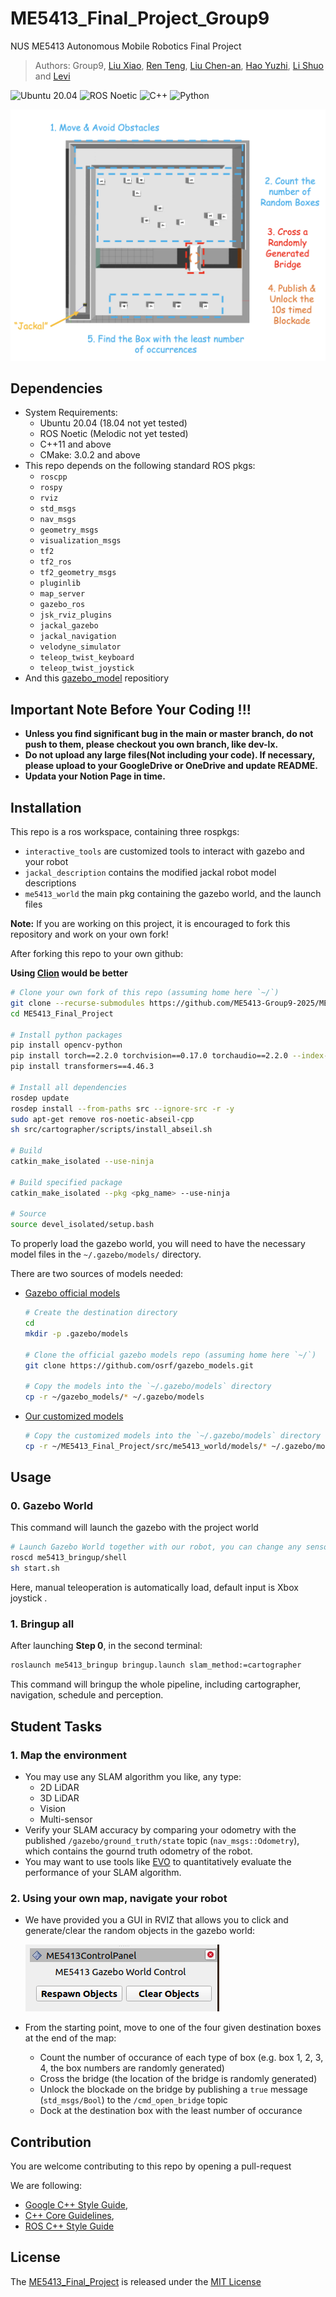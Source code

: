 # ME5413_Final_Project_Group9

NUS ME5413 Autonomous Mobile Robotics Final Project

> Authors: Group9, [Liu Xiao](https://github.com/llliuxiao), [Ren Teng](https://github.com/1425T), [Liu Chen-an](https://github.com/songs-for-you), [Hao Yuzhi](https://github.com/carveshadow), [Li Shuo](https://github.com/YokeLiLee) and [Levi](https://github.com/RicardoCDUT)  

![Ubuntu 20.04](https://img.shields.io/badge/OS-Ubuntu_20.04-informational?style=flat&logo=ubuntu&logoColor=white&color=2bbc8a)
![ROS Noetic](https://img.shields.io/badge/Tools-ROS_Noetic-informational?style=flat&logo=ROS&logoColor=white&color=2bbc8a)
![C++](https://img.shields.io/badge/Code-C++-informational?style=flat&logo=c%2B%2B&logoColor=white&color=2bbc8a)
![Python](https://img.shields.io/badge/Code-Python-informational?style=flat&logo=Python&logoColor=white&color=2bbc8a)

![cover_image](media/gz_world.png)

## Dependencies

* System Requirements:
  * Ubuntu 20.04 (18.04 not yet tested)
  * ROS Noetic (Melodic not yet tested)
  * C++11 and above
  * CMake: 3.0.2 and above
* This repo depends on the following standard ROS pkgs:
  * `roscpp`
  * `rospy`
  * `rviz`
  * `std_msgs`
  * `nav_msgs`
  * `geometry_msgs`
  * `visualization_msgs`
  * `tf2`
  * `tf2_ros`
  * `tf2_geometry_msgs`
  * `pluginlib`
  * `map_server`
  * `gazebo_ros`
  * `jsk_rviz_plugins`
  * `jackal_gazebo`
  * `jackal_navigation`
  * `velodyne_simulator`
  * `teleop_twist_keyboard`
  * `teleop_twist_joystick`
* And this [gazebo_model](https://github.com/osrf/gazebo_models) repositiory

## Important Note Before Your Coding !!!

- **Unless you find significant bug in the main or master branch, do not push to them, please checkout you own branch, like dev-lx.**
- **Do not upload any large files(Not including your code). If necessary, please upload to your GoogleDrive or OneDrive and update README.**
- **Updata your Notion Page in time.**

## Installation

This repo is a ros workspace, containing three rospkgs:

* `interactive_tools` are customized tools to interact with gazebo and your robot
* `jackal_description` contains the modified jackal robot model descriptions
* `me5413_world` the main pkg containing the gazebo world, and the launch files

**Note:** If you are working on this project, it is encouraged to fork this repository and work on your own fork!

After forking this repo to your own github:

**Using [Clion](https://www.jetbrains.com/clion/) would be better**

```bash
# Clone your own fork of this repo (assuming home here `~/`)
git clone --recurse-submodules https://github.com/ME5413-Group9-2025/ME5413_Final_Project.git
cd ME5413_Final_Project

# Install python packages
pip install opencv-python
pip install torch==2.2.0 torchvision==0.17.0 torchaudio==2.2.0 --index-url https://download.pytorch.org/whl/cu121
pip install transformers==4.46.3

# Install all dependencies
rosdep update
rosdep install --from-paths src --ignore-src -r -y
sudo apt-get remove ros-noetic-abseil-cpp
sh src/cartographer/scripts/install_abseil.sh

# Build
catkin_make_isolated --use-ninja

# Build specified package
catkin_make_isolated --pkg <pkg_name> --use-ninja

# Source 
source devel_isolated/setup.bash
```

To properly load the gazebo world, you will need to have the necessary model files in the `~/.gazebo/models/` directory.

There are two sources of models needed:

* [Gazebo official models](https://github.com/osrf/gazebo_models)

  ```bash
  # Create the destination directory
  cd
  mkdir -p .gazebo/models
  
  # Clone the official gazebo models repo (assuming home here `~/`)
  git clone https://github.com/osrf/gazebo_models.git
  
  # Copy the models into the `~/.gazebo/models` directory
  cp -r ~/gazebo_models/* ~/.gazebo/models
  ```

* [Our customized models](https://github.com/NUS-Advanced-Robotics-Centre/ME5413_Final_Project/tree/main/src/me5413_world/models)

  ```bash
  # Copy the customized models into the `~/.gazebo/models` directory
  cp -r ~/ME5413_Final_Project/src/me5413_world/models/* ~/.gazebo/models
  ```

## Usage

### 0. Gazebo World

This command will launch the gazebo with the project world

```bash
# Launch Gazebo World together with our robot, you can change any sensor you want in this shell
roscd me5413_bringup/shell
sh start.sh
```

Here, manual teleoperation is automatically load, default input is Xbox joystick .

### 1. Bringup all

After launching **Step 0**, in the second terminal:

```bash
roslaunch me5413_bringup bringup.launch slam_method:=cartographer
```
This command will bringup the whole pipeline, including cartographer, navigation, schedule and perception.

## Student Tasks

### 1. Map the environment

* You may use any SLAM algorithm you like, any type:
  * 2D LiDAR
  * 3D LiDAR
  * Vision
  * Multi-sensor
* Verify your SLAM accuracy by comparing your odometry with the published `/gazebo/ground_truth/state` topic (`nav_msgs::Odometry`), which contains the gournd truth odometry of the robot.
* You may want to use tools like [EVO](https://github.com/MichaelGrupp/evo) to quantitatively evaluate the performance of your SLAM algorithm.

### 2. Using your own map, navigate your robot

* We have provided you a GUI in RVIZ that allows you to click and generate/clear the random objects in the gazebo world:

  ![rviz_panel_image](media/control_panel.png)

* From the starting point, move to one of the four given destination boxes at the end of the map:

  * Count the number of occurance of each type of box (e.g. box 1, 2, 3, 4, the box numbers are randomly generated)
  * Cross the bridge (the location of the bridge is randomly generated)
  * Unlock the blockade on the bridge by publishing a `true` message (`std_msgs/Bool`) to the `/cmd_open_bridge` topic
  * Dock at the destination box with the least number of occurance

## Contribution

You are welcome contributing to this repo by opening a pull-request

We are following:

* [Google C++ Style Guide](https://google.github.io/styleguide/cppguide.html),
* [C++ Core Guidelines](https://isocpp.github.io/CppCoreGuidelines/CppCoreGuidelines#main),
* [ROS C++ Style Guide](http://wiki.ros.org/CppStyleGuide)

## License

The [ME5413_Final_Project](https://github.com/NUS-Advanced-Robotics-Centre/ME5413_Final_Project) is released under the [MIT License](https://github.com/NUS-Advanced-Robotics-Centre/ME5413_Final_Project/blob/main/LICENSE)
